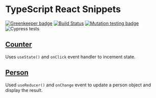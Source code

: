 # TypeScript React Snippets

[![Greenkeeper badge](https://badges.greenkeeper.io/mauricedb/ts-react.svg)](https://greenkeeper.io/)
[![Build Status](https://travis-ci.org/mauricedb/ts-react.svg?branch=master)](https://travis-ci.org/mauricedb/ts-react)
[![Mutation testing badge](https://img.shields.io/endpoint?style=flat&url=https%3A%2F%2Fbadge-api.stryker-mutator.io%2Fapi%2Fgithub.com%2Fmauricedb%2Fts-react%2Fmaster)](https://stryker-mutator.github.io)
![Cypress tests](https://github.com/mauricedb/ts-react/workflows/Cypress%20tests/badge.svg)

## [Counter](src/Counter/Counter.tsx)

Uses `useState()` and `onClick` event handler to incement state.

## [Person](src/Person/Person.tsx)

Used `useReducer()` and `onChange` event to update a person object and display the result.
